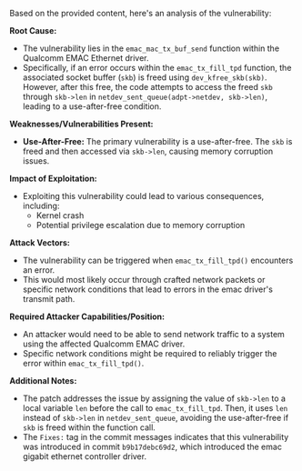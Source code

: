 Based on the provided content, here's an analysis of the vulnerability:

**Root Cause:**
- The vulnerability lies in the `emac_mac_tx_buf_send` function within the Qualcomm EMAC Ethernet driver.
- Specifically, if an error occurs within the `emac_tx_fill_tpd` function, the associated socket buffer (`skb`) is freed using `dev_kfree_skb(skb)`. However, after this free, the code attempts to access the freed `skb` through `skb->len` in `netdev_sent_queue(adpt->netdev, skb->len)`, leading to a use-after-free condition.

**Weaknesses/Vulnerabilities Present:**
- **Use-After-Free:** The primary vulnerability is a use-after-free. The `skb` is freed and then accessed via `skb->len`, causing memory corruption issues.

**Impact of Exploitation:**
- Exploiting this vulnerability could lead to various consequences, including:
   - Kernel crash
   - Potential privilege escalation due to memory corruption

**Attack Vectors:**
- The vulnerability can be triggered when `emac_tx_fill_tpd()` encounters an error.
- This would most likely occur through crafted network packets or specific network conditions that lead to errors in the emac driver's transmit path.

**Required Attacker Capabilities/Position:**
- An attacker would need to be able to send network traffic to a system using the affected Qualcomm EMAC driver.
- Specific network conditions might be required to reliably trigger the error within `emac_tx_fill_tpd()`.

**Additional Notes:**
- The patch addresses the issue by assigning the value of `skb->len` to a local variable `len` before the call to `emac_tx_fill_tpd`. Then, it uses `len` instead of `skb->len` in `netdev_sent_queue`, avoiding the use-after-free if `skb` is freed within the function call.
- The `Fixes:` tag in the commit messages indicates that this vulnerability was introduced in commit `b9b17debc69d2`, which introduced the emac gigabit ethernet controller driver.